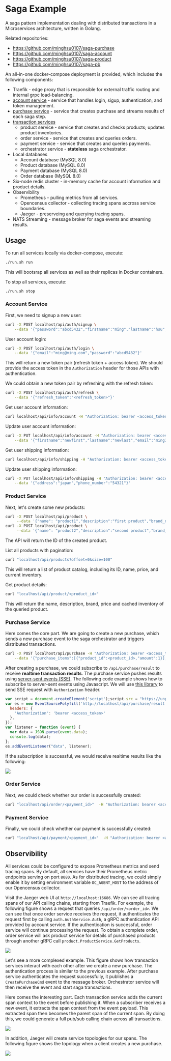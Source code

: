 # Saga Example
A saga pattern implementation dealing with distributed transactions in a Microservices architecture, written in Golang.

Related repositories:
- https://github.com/minghsu0107/saga-purchase
- https://github.com/minghsu0107/saga-account
- https://github.com/minghsu0107/saga-product
- https://github.com/minghsu0107/saga-pb

An all-in-one docker-compose deployment is provided, which includes the following components:
- Traefik - edge proxy that is responsible for external traffic routing and internal grpc load-balancing. 
- [account service](https://github.com/minghsu0107/saga-account) - service that handles login, sigup, authentication, and token management.
- [purchase service](https://github.com/minghsu0107/saga-purchase) - service that creates purchase and streams results of each saga step.
- [transaction services](https://github.com/minghsu0107/saga-product)
  - product service - service that creates and checks products; updates product inventories.
  - order service - service that creates and queries orders.
  - payment service - service that creates and queries payments.
  - orchestrator service - **stateless** saga orchestrator.
- Local databases
  - Account database (MySQL 8.0)
  - Product database (MySQL 8.0)
  - Payment database (MySQL 8.0)
  - Order database (MySQL 8.0)
- Six-node redis cluster - in-memory cache for account information and product details.
- Observibility
  - Prometheus - pulling metrics from all services.
  - Opencensus collector - collecting tracing spans accross service boundaries.
  - Jaeger - preserveing and querying tracing spans.
- NATS Streaming - message broker for saga events and streaming results.
## Usage
To run all services locally via docker-compose, execute:
```bash
./run.sh run
```
This will bootsrap all services as well as their replicas in Docker containers.

To stop all services, execute:
```bash
./run.sh stop
```
### Account Service
First, we need to signup a new user:
```bash
curl -X POST localhost/api/auth/signup \
    --data '{"password":"abcd5432","firstname":"ming","lastname":"hsu","email":"ming@ming.com","address":"taipei","phone_number":"1234567"}'
```
User account login:
```bash
curl -X POST localhost/api/auth/login \
    --data '{"email":"ming@ming.com","password":"abcd5432"}'
```
This will return a new token pair (refresh token + access token). We should provide the access token in the `Authorization` header for those APIs with authentication.

We could obtain a new token pair by refreshing with the refresh token:
```bash
curl -X POST localhost/api/auth/refresh \
    --data '{"refresh_token":"<refresh_token>"}'
```
Get user account information:
```bash
curl localhost/api/info/account -H "Authorization: bearer <access_token>"
```
Update user account information:
```bash
curl -X PUT localhost/api/info/account -H "Authorization: bearer <access_token>" \
    --data '{"firstname":"newfirst","lastname":"newlast","email":"ming3@ming.com"}'
```
Get user shipping information:
```bash
curl localhost/api/info/shipping -H "Authorization: bearer <access_token>"
```
Update user shipping information:
```bash
curl -X PUT localhost/api/info/shipping -H "Authorization: bearer <access_token>" \
    --data '{"address":"japan","phone_number":"54321"}'
```
### Product Service
Next, let's create some new products:
```bash
curl -X POST localhost/api/product \
     --data '{"name": "product1","description":"first product","brand_name":"mingbrand","price":100,"inventory":1000}'
curl -X POST localhost/api/product \
     --data '{"name": "product2","description":"second product","brand_name":"mingbrand","price":100,"inventory":10}'
```
The API will return the ID of the created product.

List all products with pagination:
```bash
curl "localhost/api/products?offset=0&size=100"
```
This will return a list of product catalog, including its ID, name, price, and current inventory.

Get product details:
```bash
curl "localhost/api/product/<product_id>"
```
This will return the name, description, brand, price and cached inventory of the queried product.
### Purchase Service
Here comes the core part. We are going to create a new purchase, which sends a new purchase event to the saga orchestrator and triggers distributed transactions.
```bash
curl -X POST localhost/api/purchase -H "Authorization: bearer <access_token>" \
    --data '{"purchase_items":[{"product_id":<product_id>,"amount":1}],"payment":{"currency_code":"NT"}}'
```

After creating a purchase, we could subscribe to `/api/purchase/result` to receive **realtime transaction results**. The purchase service pushes results using [server-sent events (SSE)](https://developer.mozilla.org/zh-TW/docs/Web/API/Server-sent_events/Using_server-sent_events). The following code example shows how to subscribe to server-sent events using Javascript. We will use [this library](https://github.com/Yaffle/EventSource) to send SSE request with `Authorization` header.

```javascript
var script = document.createElement('script');script.src = "https://unpkg.com/event-source-polyfill@1.0.9/src/eventsource.js";document.getElementsByTagName('head')[0].appendChild(script);
var es = new EventSourcePolyfill('http://localhost/api/purchase/result', {
  headers: {
    'Authorization': 'bearer <access_token>'
  },
});
var listener = function (event) {
  var data = JSON.parse(event.data);
  console.log(data);
};
es.addEventListener("data", listener);
```

If the subscription is successful, we would receive realtime results like the following:

![](https://i.imgur.com/zo0IuRK.png)
### Order Service
Next, we could check whether our order is successfully created:
```bash 
curl "localhost/api/order/<payment_id>"  -H "Authorization: bearer <access_token>"
```
### Payment Service
Finally, we could check whether our payment is successfully created:
```bash
curl "localhost/api/payment/<payment_id>"  -H "Authorization: bearer <access_token>"
```
## Observibility
All services could be configured to expose Prometheus metrics and send tracing spans. By default, all services have their Prometheus metric endpoints serving on port `8080`. As for distributed tracing, we could simply enable it by setting environment variable `OC_AGENT_HOST` to the address of our Opencensus collector.

Visit the Jaeger web UI at `http://localhost:16686`. We can see all tracing spans of our API calling chains, starting from Traefik. For example, the following figure shows a request that queries `/api/order/<order_id>`. We can see that once order service receives the request, it authenticates the request first by calling `auth.AuthService.Auth`, a gRPC authentication API provided by account service. If the authentication is successful, order service will continue processing the request. To obtain a complete order, order service will ask product service for details of purchased products through another gRPC call `product.ProductService.GetProducts`.

![](https://i.imgur.com/GLC0UeH.png)

Let's see a more complexed example. This figure shows how transaction services interact with each other after we create a new purchase. The authentication process is similar to the previous example. After purchase service authenticates the request successfully, it publishes a `CreatePurchaseCmd` event to the message broker. Orchestrator service will then receive the event and start saga transactions.

Here comes the interesting part. Each transaction service adds the current span context to the event before publishing it. When a subscriber receives a new event, it extracts the span context from the event payload. This extracted span then becomes the parent span of the current span. By doing this, we could generate a full pub/sub calling chain across all transactions. 

![](https://i.imgur.com/u0icht4.png)

In addition, Jaeger will create service topologies for our spans. The following figure shows the topology when a client creates a new purchase.

![](https://i.imgur.com/gJHzNMN.png)